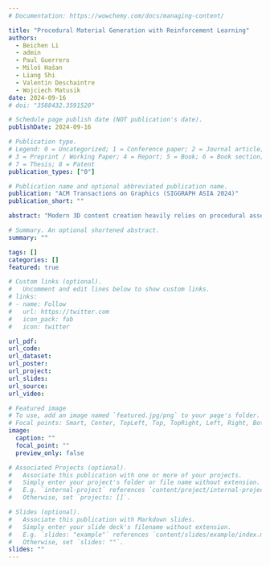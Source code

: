 ```yaml
---
# Documentation: https://wowchemy.com/docs/managing-content/

title: "Procedural Material Generation with Reinforcement Learning"
authors: 
  - Beichen Li
  - admin
  - Paul Guerrero
  - Miloš Hašan
  - Liang Shi
  - Valentin Deschaintre
  - Wojciech Matusik
date: 2024-09-16
# doi: "3588432.3591520"

# Schedule page publish date (NOT publication's date).
publishDate: 2024-09-16

# Publication type.
# Legend: 0 = Uncategorized; 1 = Conference paper; 2 = Journal article;
# 3 = Preprint / Working Paper; 4 = Report; 5 = Book; 6 = Book section;
# 7 = Thesis; 8 = Patent
publication_types: ["0"]

# Publication name and optional abbreviated publication name.
publication: "ACM Transactions on Graphics (SIGGRAPH ASIA 2024)"
publication_short: ""

abstract: "Modern 3D content creation heavily relies on procedural assets. In particular, procedural materials are ubiquitous in the industry, but their manipulation remains challenging. Previous work conditionally generates procedural graphs that match a given input image. However, the parameter generation step limits how accurately the generated graph matches the input image, due to a reliance on supervision with scarcely available procedural data. We propose to improve parameter prediction accuracy for image-conditioned procedural material generation by leveraging reinforcement learning (RL) and present the first RL approach for procedural materials. RL circumvents the limited availability of procedural data, the domain gap between real and synthetic materials, and the need for end-to-end differentiable loss functions. Given a target image, we retrieve a procedural material and use an RL-trained transformer model to predict a set of parameters that reconstruct the target image as closely as possible. We show that using RL significantly improves parameter prediction to match a given target image compared to supervised methods on both synthetic and real target images. "

# Summary. An optional shortened abstract.
summary: ""

tags: []
categories: []
featured: true

# Custom links (optional).
#   Uncomment and edit lines below to show custom links.
# links:
# - name: Follow
#   url: https://twitter.com
#   icon_pack: fab
#   icon: twitter

url_pdf:
url_code:
url_dataset:
url_poster:
url_project:
url_slides:
url_source:
url_video:

# Featured image
# To use, add an image named `featured.jpg/png` to your page's folder. 
# Focal points: Smart, Center, TopLeft, Top, TopRight, Left, Right, BottomLeft, Bottom, BottomRight.
image:
  caption: ""
  focal_point: ""
  preview_only: false

# Associated Projects (optional).
#   Associate this publication with one or more of your projects.
#   Simply enter your project's folder or file name without extension.
#   E.g. `internal-project` references `content/project/internal-project/index.md`.
#   Otherwise, set `projects: []`.

# Slides (optional).
#   Associate this publication with Markdown slides.
#   Simply enter your slide deck's filename without extension.
#   E.g. `slides: "example"` references `content/slides/example/index.md`.
#   Otherwise, set `slides: ""`.
slides: ""
---
```

